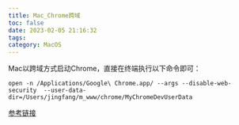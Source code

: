 ```yaml
---
title: Mac_Chrome跨域
toc: false
date: 2023-02-05 21:16:32
tags:
category: MacOS
---
```

Mac以跨域方式启动Chrome，直接在终端执行以下命令即可：
```
open -n /Applications/Google\ Chrome.app/ --args --disable-web-security  --user-data-dir=/Users/jingfang/m_www/chrome/MyChromeDevUserData
```
[参考链接](https://www.cnblogs.com/dxzg/p/9707639.html)